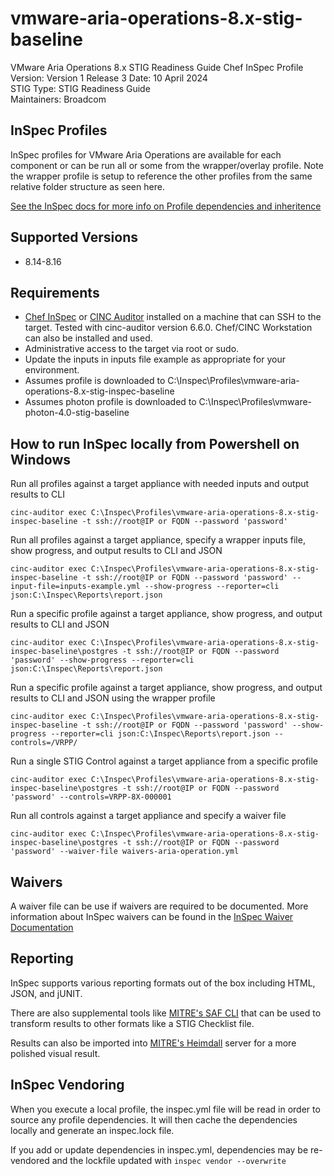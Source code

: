 # vmware-aria-operations-8.x-stig-baseline
VMware Aria Operations 8.x STIG Readiness Guide Chef InSpec Profile  
Version: Version 1 Release 3 Date: 10 April 2024  
STIG Type: STIG Readiness Guide  
Maintainers: Broadcom  

## InSpec Profiles

InSpec profiles for VMware Aria Operations are available for each component or can be run all or some from the wrapper/overlay profile. Note the wrapper profile is setup to reference the other profiles from the same relative folder structure as seen here.  

[See the InSpec docs for more info on Profile dependencies and inheritence](https://www.inspec.io/docs/reference/profiles/)

## Supported Versions
- 8.14-8.16

## Requirements

- [Chef InSpec](https://downloads.chef.io/tools/inspec) or [CINC Auditor](https://cinc.sh/start/auditor/) installed on a machine that can SSH to the target. Tested with cinc-auditor version 6.6.0. Chef/CINC Workstation can also be installed and used.
- Administrative access to the target via root or sudo.
- Update the inputs in inputs file example as appropriate for your environment.
- Assumes profile is downloaded to C:\Inspec\Profiles\vmware-aria-operations-8.x-stig-inspec-baseline  
- Assumes photon profile is downloaded to C:\Inspec\Profiles\vmware-photon-4.0-stig-baseline  

## How to run InSpec locally from Powershell on Windows

Run all profiles against a target appliance with needed inputs and output results to CLI
```
cinc-auditor exec C:\Inspec\Profiles\vmware-aria-operations-8.x-stig-inspec-baseline -t ssh://root@IP or FQDN --password 'password'
```

Run all profiles against a target appliance, specify a wrapper inputs file, show progress, and output results to CLI and JSON
```
cinc-auditor exec C:\Inspec\Profiles\vmware-aria-operations-8.x-stig-inspec-baseline -t ssh://root@IP or FQDN --password 'password' --input-file=inputs-example.yml --show-progress --reporter=cli json:C:\Inspec\Reports\report.json
```

Run a specific profile against a target appliance, show progress, and output results to CLI and JSON
```
cinc-auditor exec C:\Inspec\Profiles\vmware-aria-operations-8.x-stig-inspec-baseline\postgres -t ssh://root@IP or FQDN --password 'password' --show-progress --reporter=cli json:C:\Inspec\Reports\report.json
```

Run a specific profile against a target appliance, show progress, and output results to CLI and JSON using the wrapper profile
```
cinc-auditor exec C:\Inspec\Profiles\vmware-aria-operations-8.x-stig-inspec-baseline -t ssh://root@IP or FQDN --password 'password' --show-progress --reporter=cli json:C:\Inspec\Reports\report.json --controls=/VRPP/
```

Run a single STIG Control against a target appliance from a specific profile
```
cinc-auditor exec C:\Inspec\Profiles\vmware-aria-operations-8.x-stig-inspec-baseline\postgres -t ssh://root@IP or FQDN --password 'password' --controls=VRPP-8X-000001
```

Run all controls against a target appliance and specify a waiver file
```
cinc-auditor exec C:\Inspec\Profiles\vmware-aria-operations-8.x-stig-inspec-baseline\postgres -t ssh://root@IP or FQDN --password 'password' --waiver-file waivers-aria-operation.yml
```

## Waivers
A waiver file can be use if waivers are required to be documented. More information about InSpec waivers can be found in the [InSpec Waiver Documentation](https://docs.chef.io/inspec/waivers/)  

## Reporting
InSpec supports various reporting formats out of the box including HTML, JSON, and jUNIT.  

There are also supplemental tools like [MITRE's SAF CLI](https://github.com/mitre/saf) that can be used to transform results to other formats like a STIG Checklist file.  

Results can also be imported into [MITRE's Heimdall](https://github.com/mitre/heimdall2) server for a more polished visual result.

## InSpec Vendoring

When you execute a local profile, the inspec.yml file will be read in order to source any profile dependencies. It will then cache the dependencies locally and generate an inspec.lock file.

If you add or update dependencies in inspec.yml, dependencies may be re-vendored and the lockfile updated with `inspec vendor --overwrite`
